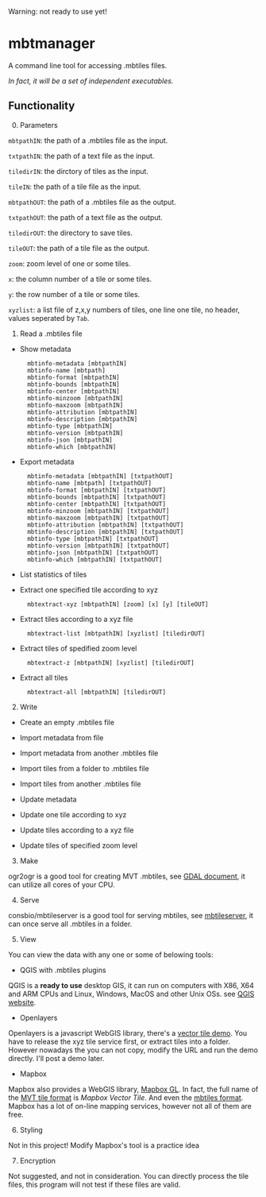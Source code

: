 Warning: not ready to use yet!

# mbtmanager
A command line tool for accessing .mbtiles files. 

*In fact, it will be a set of independent executables.*

## Functionality

0. Parameters

`mbtpathIN`: the path of a .mbtiles file as the input.

`txtpathIN`: the path of a text file as the input.

`tiledirIN`: the dirctory of tiles as the input. 

`tileIN`: the path of a tile file as the input.

`mbtpathOUT`: the path of a .mbtiles file as the output.

`txtpathOUT`: the path of a text file as the output.

`tiledirOUT`: the directory to save tiles.

`tileOUT`: the path of a tile file as the output.

`zoom`: zoom level of one or some tiles.

`x`: the column number of a tile or some tiles.

`y`: the row number of a tile or some tiles.

`xyzlist`: a list file of z,x,y numbers of tiles, one line one tile, no header, values seperated by `Tab`.

1. Read a .mbtiles file
+ Show metadata

        mbtinfo-metadata [mbtpathIN]
        mbtinfo-name [mbtpath]
        mbtinfo-format [mbtpathIN]
        mbtinfo-bounds [mbtpathIN]
        mbtinfo-center [mbtpathIN]
        mbtinfo-minzoom [mbtpathIN]
        mbtinfo-maxzoom [mbtpathIN]
        mbtinfo-attribution [mbtpathIN]
        mbtinfo-description [mbtpathIN]
        mbtinfo-type [mbtpathIN]
        mbtinfo-version [mbtpathIN]
        mbtinfo-json [mbtpathIN]
        mbtinfo-which [mbtpathIN]

+ Export metadata

        mbtinfo-metadata [mbtpathIN] [txtpathOUT]
        mbtinfo-name [mbtpath] [txtpathOUT]
        mbtinfo-format [mbtpathIN] [txtpathOUT]
        mbtinfo-bounds [mbtpathIN] [txtpathOUT]
        mbtinfo-center [mbtpathIN] [txtpathOUT]
        mbtinfo-minzoom [mbtpathIN] [txtpathOUT]
        mbtinfo-maxzoom [mbtpathIN] [txtpathOUT]
        mbtinfo-attribution [mbtpathIN] [txtpathOUT]
        mbtinfo-description [mbtpathIN] [txtpathOUT]
        mbtinfo-type [mbtpathIN] [txtpathOUT]
        mbtinfo-version [mbtpathIN] [txtpathOUT]
        mbtinfo-json [mbtpathIN] [txtpathOUT]
        mbtinfo-which [mbtpathIN] [txtpathOUT]

+ List statistics of tiles



+ Extract one specified tile according to xyz

        mbtextract-xyz [mbtpathIN] [zoom] [x] [y] [tileOUT]

+ Extract tiles according to a xyz file

        mbtextract-list [mbtpathIN] [xyzlist] [tiledirOUT]

+ Extract tiles of spedified zoom level

        mbtextract-z [mbtpathIN] [xyzlist] [tiledirOUT]

+ Extract all tiles

        mbtextract-all [mbtpathIN] [tiledirOUT]

2. Write

+ Create an empty .mbtiles file

+ Import metadata from file

+ Import metadata from another .mbtiles file

+ Import tiles from a folder to .mbtiles file

+ Import tiles from another .mbtiles file

+ Update metadata

+ Update one tile according to xyz

+ Update tiles according to a xyz file

+ Update tiles of specified zoom level

3. Make

ogr2ogr is a good tool for creating MVT .mbtiles, see [GDAL document](https://gdal.org/drivers/vector/mvt.html), it can utilize all cores of your CPU.

4. Serve

consbio/mbtileserver is a good tool for serving mbtiles, see [mbtileserver](https://github.com/consbio/mbtileserver), it can once serve all .mbtiles in a folder. 

5. View

You can view the data with any one or some of belowing tools:

+ QGIS with .mbtiles plugins

QGIS is a **ready to use** desktop GIS, it can run on computers with X86, X64 and ARM CPUs and Linux, Windows, MacOS and other Unix OSs.
see [QGIS website](https://www.qgis.org/).

+ Openlayers

Openlayers is a javascript WebGIS library, there's a [vector tile demo](https://openlayers.org/en/latest/examples/vector-tile-info.html). 
You have to release the xyz tile service first, or extract tiles into a folder.
However nowadays the you can not copy, modify the URL and run the demo directly. I'll post a demo later.

+ Mapbox

Mapbox also provides a WebGIS library, [Mapbox GL](https://github.com/mapbox/mapbox-gl-js). In fact, the full name of the [MVT tile format](https://github.com/mapbox/vector-tile-spec) is *Mapbox Vector Tile*. And even the [mbtiles format](https://github.com/mapbox/mbtiles-spec).
Mapbox has a lot of on-line mapping services, however not all of them are free.

6. Styling

Not in this project!
Modify Mapbox's tool is a practice idea

7. Encryption

Not suggested, and not in consideration. 
You can directly process the tile files, this program will not test if these files are valid.
